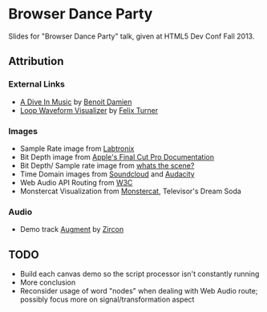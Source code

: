 # Browser Dance Party

Slides for "Browser Dance Party" talk, given at HTML5 Dev Conf Fall 2013.

## Attribution

### External Links

* [A Dive In Music](http://do.adive.in/music) by [Benoit Damien](http://twitter.com/_vor)
* [Loop Waveform Visualizer](http://airtightinteractive.com/demos/js/reactive/) by [Felix Turner](https://twitter.com/felixturner)

### Images
* Sample Rate image from [Labtronix](http://labtronix.co.uk/drupal/content/about-oscilloscope-sample-rate)
* Bit Depth image from [Apple's Final Cut Pro Documentation](http://documentation.apple.com/en/finalcutpro/usermanual/Art/L01/L0108_BitGraph.png)
* Bit Depth/ Sample rate image from [whats the scene?](http://whatsthescene.com/gear/the-idiots-introduction-to-audio-interfaces-part-i/)
* Time Domain images from [Soundcloud](http://soundcloud.com) and [Audacity](http://audacity.sourceforge.net/)
* Web Audio API Routing from [W3C](https://dvcs.w3.org/hg/audio/raw-file/tip/webaudio/images/modular-routing2.png)
* Monstercat Visualization from [Monstercat](http://www.youtube.com/watch?v=g7rtC0Cjo08&list=UUJ6td3C9QlPO9O_J5dF4ZzA), Televisor's Dream Soda

### Audio

* Demo track [Augment](https://soundcloud.com/zircon-1/augment) by [Zircon](http://soundcloud.com/zircon-1)

## TODO

* Build each canvas demo so the script processor isn't constantly running
* More conclusion
* Reconsider usage of word "nodes" when dealing with Web Audio route; possibly focus more on signal/transformation aspect
